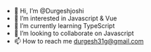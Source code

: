 - 👋 Hi, I’m @Durgeshjoshi
- 👀 I’m interested in Javascript & Vue
- 🌱 I’m currently learning TypeScript
- 💞️ I’m looking to collaborate on Javascript
- 📫 How to reach me durgesh31g@gmail.com

<!---
Durgeshjoshi/Durgeshjoshi is a ✨ special ✨ repository because its `README.md` (this file) appears on your GitHub profile.
You can click the Preview link to take a look at your changes.
--->
